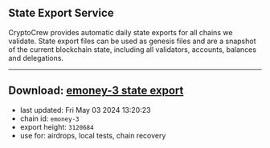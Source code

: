 ## State Export Service
CryptoCrew provides automatic daily state exports for all chains we validate. State export files can be used as genesis files and are a snapshot of the current blockchain state, including all validators, accounts, balances and delegations.

---
**Download: [emoney-3 state export](https://dl-eu2.ccvalidators.com/SERVICE/emoney/emoney-3_export_3120684.json)**
---

- last updated: Fri May 03 2024 13:20:23
- chain id: `emoney-3`
- export height: `3120684`
- use for: airdrops, local tests, chain recovery
